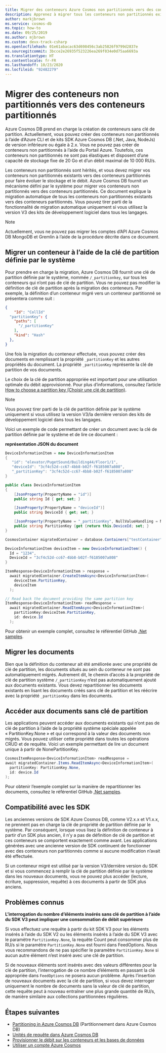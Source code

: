 ```yaml
---
title: Migrer des conteneurs Azure Cosmos non partitionnés vers des conteneurs partitionnés
description: Apprenez à migrer tous les conteneurs non partitionnés existants vers des conteneurs partitionnés.
author: markjbrown
ms.service: cosmos-db
ms.topic: how-to
ms.date: 09/25/2019
ms.author: mjbrown
ms.custom: devx-track-csharp
ms.openlocfilehash: 01e61abacac63d698456c3ab25826f9799d2837e
ms.sourcegitcommit: 3bcce2e26935f523226ea269f034e0d75aa6693a
ms.translationtype: HT
ms.contentlocale: fr-FR
ms.lasthandoff: 10/23/2020
ms.locfileid: "92482279"
---
```

# <a name="migrate-non-partitioned-containers-to-partitioned-containers"></a>Migrer des conteneurs non partitionnés vers des conteneurs partitionnés

Azure Cosmos DB prend en charge la création de conteneurs sans clé de partition. Actuellement, vous pouvez créer des conteneurs non partitionnés à l’aide d’Azure CLI et de kits SDK Azure Cosmos DB (.Net, Java, NodeJs) de version inférieure ou égale à 2.x. Vous ne pouvez pas créer de conteneurs non partitionnés à l’aide du Portail Azure. Toutefois, ces conteneurs non partitionnés ne sont pas élastiques et disposent d’une capacité de stockage fixe de 20 Go et d’un débit maximal de 10 000 RU/s.

Les conteneurs non partitionnés sont hérités, et vous devez migrer vos conteneurs non partitionnés existants vers des conteneurs partitionnés pour faire évoluer le stockage et le débit. Azure Cosmos DB fournit un mécanisme défini par le système pour migrer vos conteneurs non partitionnés vers des conteneurs partitionnés. Ce document explique la migration automatique de tous les conteneurs non partitionnés existants vers des conteneurs partitionnés. Vous pouvez tirer parti de la fonctionnalité de migration automatique uniquement si vous utilisez la version V3 des kits de développement logiciel dans tous les langages.

> [!NOTE]
> Actuellement, vous ne pouvez pas migrer les comptes d’API Azure Cosmos DB MongoDB et Gremlin à l’aide de la procédure décrite dans ce document.

## <a name="migrate-container-using-the-system-defined-partition-key"></a>Migrer un conteneur à l’aide de la clé de partition définie par le système

Pour prendre en charge la migration, Azure Cosmos DB fournit une clé de partition définie par le système, nommée `/_partitionkey`, sur tous les conteneurs qui n’ont pas de clé de partition. Vous ne pouvez pas modifier la définition de clé de partition après la migration des conteneurs. Par exemple, la définition d’un conteneur migré vers un conteneur partitionné se présentera comme suit :

```json
{
    "Id": "CollId" 
  "partitionKey": {
    "paths": [
      "/_partitionKey"
    ],
    "kind": "Hash"
  },
}
```

Une fois la migration du conteneur effectuée, vous pouvez créer des documents en remplissant la propriété `_partitionKey` et les autres propriétés du document. La propriété `_partitionKey` représente la clé de partition de vos documents.

Le choix de la clé de partition appropriée est important pour une utilisation optimale du débit approvisionné. Pour plus d’informations, consultez l’article [How to choose a partition key (Choisir une clé de partition)](partitioning-overview.md).

> [!NOTE]
> Vous pouvez tirer parti de la clé de partition définie par le système uniquement si vous utilisez la version V3/la dernière version des kits de développement logiciel dans tous les langages.

Voici un exemple de code permettant de créer un document avec la clé de partition définie par le système et de lire ce document :

**représentation JSON du document**

```csharp
DeviceInformationItem = new DeviceInformationItem
{
   "id": "elevator/PugetSound/Building44/Floor1/1",
   "deviceId": "3cf4c52d-cc67-4bb8-b02f-f6185007a808",
   "_partitionKey": "3cf4c52d-cc67-4bb8-b02f-f6185007a808"
} 

public class DeviceInformationItem
{
    [JsonProperty(PropertyName = "id")]
    public string Id { get; set; }

    [JsonProperty(PropertyName = "deviceId")]
    public string DeviceId { get; set; }

    [JsonProperty(PropertyName = "_partitionKey", NullValueHandling = NullValueHandling.Ignore)]
    public string PartitionKey {get {return this.DeviceId; set; }
}

CosmosContainer migratedContainer = database.Containers["testContainer"];

DeviceInformationItem deviceItem = new DeviceInformationItem() {
  Id = "1234",
  DeviceId = "3cf4c52d-cc67-4bb8-b02f-f6185007a808"
}

ItemResponse<DeviceInformationItem > response = 
  await migratedContainer.CreateItemAsync<DeviceInformationItem>(
    deviceItem.PartitionKey, 
    deviceItem
  );

// Read back the document providing the same partition key
ItemResponse<DeviceInformationItem> readResponse = 
  await migratedContainer.ReadItemAsync<DeviceInformationItem>( 
    partitionKey:deviceItem.PartitionKey, 
    id: device.Id
  );

```

Pour obtenir un exemple complet, consultez le référentiel GitHub [.Net samples][1].
                      
## <a name="migrate-the-documents"></a>Migrer les documents

Bien que la définition du conteneur ait été améliorée avec une propriété de clé de partition, les documents situés au sein du conteneur ne sont pas automatiquement migrés. Autrement dit, le chemin d’accès à la propriété de clé de partition système `/_partitionKey` n’est pas automatiquement ajouté aux documents existants. Vous devez repartitionner les documents existants en lisant les documents créés sans clé de partition et les réécrire avec la propriété `_partitionKey` dans les documents.

## <a name="access-documents-that-dont-have-a-partition-key"></a>Accéder aux documents sans clé de partition

Les applications peuvent accéder aux documents existants qui n’ont pas de clé de partition à l’aide de la propriété système spéciale appelée « PartitionKey.None » et qui correspond à la valeur des documents non migrés. Vous pouvez utiliser cette propriété dans toutes les opérations CRUD et de requête. Voici un exemple permettant de lire un document unique à partir de NonePartitionKey. 

```csharp
CosmosItemResponse<DeviceInformationItem> readResponse = 
await migratedContainer.Items.ReadItemAsync<DeviceInformationItem>( 
  partitionKey: PartitionKey.None, 
  id: device.Id
); 

```

Pour obtenir l’exemple complet sur la manière de repartitionner les documents, consultez le référentiel GitHub [.Net samples][1]. 

## <a name="compatibility-with-sdks"></a>Compatibilité avec les SDK

Les anciennes versions de SDK Azure Cosmos DB, comme V2.x.x et V1.x.x, ne prennent pas en charge la clé de propriété de partition définie par le système. Par conséquent, lorsque vous lisez la définition de conteneur à partir d’un SDK plus ancien, il n’y a pas de définition de clé de partition et ces conteneurs se comportent exactement comme avant. Les applications générées avec une ancienne version de SDK continuent de fonctionner avec des conteneurs non partitionnés comme si aucune modification n’avait été effectuée. 

Si un conteneur migré est utilisé par la version V3/dernière version du SDK et si vous commencez à remplir la clé de partition définie par le système dans les nouveaux documents, vous ne pouvez plus accéder (lecture, écriture, suppression, requête) à ces documents à partir de SDK plus anciens.

## <a name="known-issues"></a>Problèmes connus

**L’interrogation du nombre d’éléments insérés sans clé de partition à l’aide du SDK V3 peut impliquer une consommation de débit supérieure**

Si vous effectuez une requête à partir du kit SDK V3 pour les éléments insérés à l’aide du SDK V2 ou les éléments insérés à l’aide du SDK V3 avec le paramètre `PartitionKey.None`, la requête Count peut consommer plus de RU/s si le paramètre `PartitionKey.None` est fourni dans FeedOptions. Nous vous recommandons de ne pas spécifier le paramètre `PartitionKey.None` si aucun autre élément n’est inséré avec une clé de partition.

Si de nouveaux éléments sont insérés avec des valeurs différentes pour la clé de partition, l’interrogation de ce nombre d’éléments en passant la clé appropriée dans `FeedOptions` ne posera aucun problème. Après l’insertion de nouveaux documents avec la clé de partition, si vous devez interroger uniquement le nombre de documents sans la valeur de clé de partition, cette requête peut à nouveau entraîner une plus grande quantité de RU/s, de manière similaire aux collections partitionnées régulières.

## <a name="next-steps"></a>Étapes suivantes

* [Partitioning in Azure Cosmos DB](partitioning-overview.md) (Partitionnement dans Azure Cosmos DB)
* [Unités de requête dans Azure Cosmos DB](request-units.md)
* [Provisionner le débit sur les conteneurs et les bases de données](set-throughput.md)
* [Utiliser un compte Azure Cosmos](./account-databases-containers-items.md)

[1]: https://github.com/Azure/azure-cosmos-dotnet-v3/tree/master/Microsoft.Azure.Cosmos.Samples/Usage/NonPartitionContainerMigration